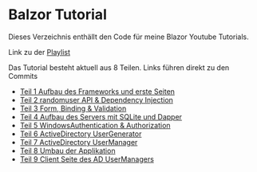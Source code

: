 # Balzor Tutorial

Dieses Verzeichnis enthällt den Code für meine Blazor Youtube Tutorials.

Link zu der [Playlist](https://youtube.com/playlist?list=PLtFURTtAiZIlOAq1GhWS-TbynYBZRJh5H)

Das Tutorial besteht aktuell aus 8 Teilen.
Links führen direkt zu den Commits
- [Teil 1 Aufbau des Frameworks und erste Seiten](https://github.com/DmitrijP/YouTubeTutorials/commit/c9936339af0ff4558cced2e29fa3bbafc0cd8e2e)
- [Teil 2 randomuser API & Dependency Injection](https://github.com/DmitrijP/YouTubeTutorials/commit/3ec2a682312a8957959ed0bf6231aa79244358d2)
- [Teil 3 Form, Binding & Validation](https://github.com/DmitrijP/YouTubeTutorials/commit/1346471ac24a990e87d91f2dfa850648dac82250)
- [Teil 4 Aufbau des Servers mit SQLite und Dapper](https://github.com/DmitrijP/YouTubeTutorials/commit/df2336594fd9b5f81ba26fff068e02e5eb663ddd)
- [Teil 5 WindowsAuthentication & Authorization](https://github.com/DmitrijP/YouTubeTutorials/commit/9bb2c625c3292ebb0295cb0b9f9cd0a923159b02)
- [Teil 6 ActiveDirectory UserGenerator](https://github.com/DmitrijP/YouTubeTutorials/commit/37aefe4282c264ee12220ff1e67129b278e0e5af)
- [Teil 7 ActiveDirectory UserManager](https://github.com/DmitrijP/YouTubeTutorials/commit/bb51e9eb9808b2e93984bb72ecd8ba5d24b3a402)
- [Teil 8 Umbau der Applikation](https://github.com/DmitrijP/YouTubeTutorials/commit/c83977e652ec62071a1a8b6c4765d07f201028e8#diff-c0d87d07335fcb38d19db8e89ef865de6577c85f5dd93b41c220a2e90d44ee2c)
- [Teil 9 Client Seite des AD UserManagers](https://github.com/DmitrijP/YouTubeTutorials/commit/80dc1f6bb67f262f368f0987ea2ceef1eeabdd9b)
